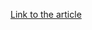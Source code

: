 [Link to the article](https://thehackernews.com/2025/04/toymaker-uses-lagtoy-to-sell-access-to.html)
